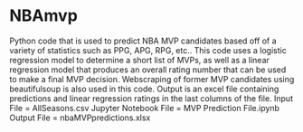# NBAmvp
Python code that is used to predict NBA MVP candidates based off of a variety of statistics such as PPG, APG, RPG, etc.. This code uses a logistic regression model to determine a short list of MVPs, as well as a linear regression model that produces an overall rating number that can be used to make a final MVP decision. Webscraping of former MVP candidates using beautifulsoup is also used in this code. Output is an excel file containing predictions and linear regression ratings in the last columns of the file.
Input File = AllSeasons.csv
Jupyter Notebook File = MVP Prediction File.ipynb
Output File = nbaMVPpredictions.xlsx
